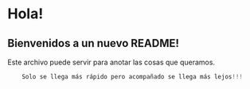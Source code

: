 # Hola! 

## Bienvenidos a un nuevo README!

Este archivo puede servir para anotar las cosas que queramos. 

```js
    Solo se llega más rápido pero acompañado se llega más lejos!!!
``` 
